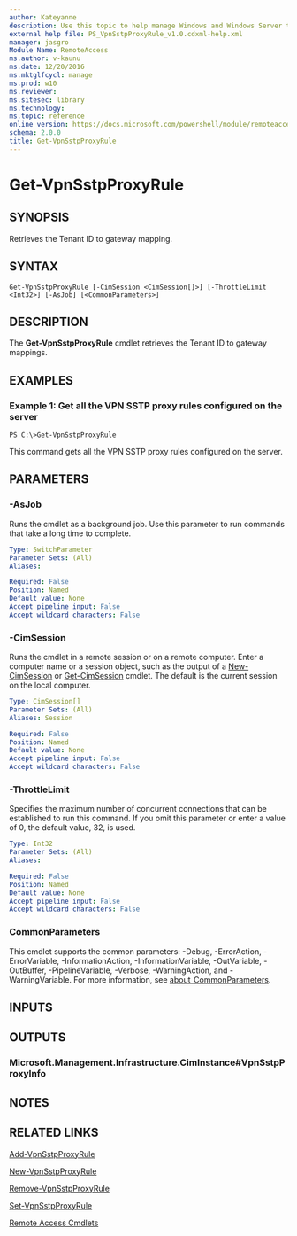 ```yaml
---
author: Kateyanne
description: Use this topic to help manage Windows and Windows Server technologies with Windows PowerShell.
external help file: PS_VpnSstpProxyRule_v1.0.cdxml-help.xml
manager: jasgro
Module Name: RemoteAccess
ms.author: v-kaunu
ms.date: 12/20/2016
ms.mktglfcycl: manage
ms.prod: w10
ms.reviewer: 
ms.sitesec: library
ms.technology: 
ms.topic: reference
online version: https://docs.microsoft.com/powershell/module/remoteaccess/get-vpnsstpproxyrule?view=windowsserver2019-ps&wt.mc_id=ps-gethelp
schema: 2.0.0
title: Get-VpnSstpProxyRule
---
```


# Get-VpnSstpProxyRule

## SYNOPSIS
Retrieves the Tenant ID to gateway mapping.

## SYNTAX

```
Get-VpnSstpProxyRule [-CimSession <CimSession[]>] [-ThrottleLimit <Int32>] [-AsJob] [<CommonParameters>]
```

## DESCRIPTION
The **Get-VpnSstpProxyRule** cmdlet retrieves the Tenant ID to gateway mappings.

## EXAMPLES

### Example 1: Get all the VPN SSTP proxy rules configured on the server
```
PS C:\>Get-VpnSstpProxyRule
```

This command gets all the VPN SSTP proxy rules configured on the server.

## PARAMETERS

### -AsJob
Runs the cmdlet as a background job. Use this parameter to run commands that take a long time to complete.

```yaml
Type: SwitchParameter
Parameter Sets: (All)
Aliases: 

Required: False
Position: Named
Default value: None
Accept pipeline input: False
Accept wildcard characters: False
```

### -CimSession
Runs the cmdlet in a remote session or on a remote computer.
Enter a computer name or a session object, such as the output of a [New-CimSession](https://go.microsoft.com/fwlink/p/?LinkId=227967) or [Get-CimSession](https://go.microsoft.com/fwlink/p/?LinkId=227966) cmdlet.
The default is the current session on the local computer.

```yaml
Type: CimSession[]
Parameter Sets: (All)
Aliases: Session

Required: False
Position: Named
Default value: None
Accept pipeline input: False
Accept wildcard characters: False
```

### -ThrottleLimit
Specifies the maximum number of concurrent connections that can be established to run this command.
If you omit this parameter or enter a value of 0, the default value, 32, is used.

```yaml
Type: Int32
Parameter Sets: (All)
Aliases: 

Required: False
Position: Named
Default value: None
Accept pipeline input: False
Accept wildcard characters: False
```

### CommonParameters
This cmdlet supports the common parameters: -Debug, -ErrorAction, -ErrorVariable, -InformationAction, -InformationVariable, -OutVariable, -OutBuffer, -PipelineVariable, -Verbose, -WarningAction, and -WarningVariable. For more information, see [about_CommonParameters](https://go.microsoft.com/fwlink/?LinkID=113216).

## INPUTS

## OUTPUTS

### Microsoft.Management.Infrastructure.CimInstance#VpnSstpProxyInfo

## NOTES

## RELATED LINKS

[Add-VpnSstpProxyRule](./Add-VpnSstpProxyRule.md)

[New-VpnSstpProxyRule](./New-VpnSstpProxyRule.md)

[Remove-VpnSstpProxyRule](./Remove-VpnSstpProxyRule.md)

[Set-VpnSstpProxyRule](./Set-VpnSstpProxyRule.md)

[Remote Access Cmdlets](./remoteaccess.md)

